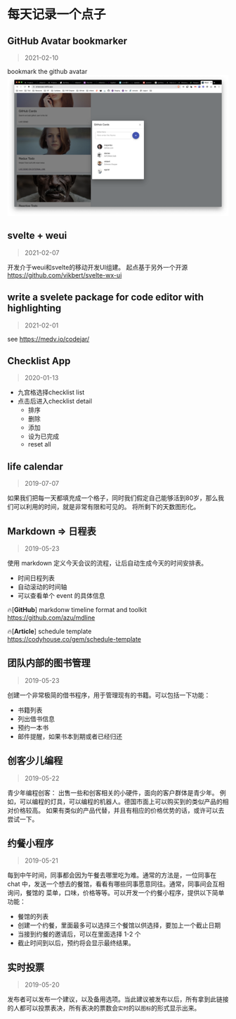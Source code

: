 # 每天记录一个点子

## GitHub Avatar bookmarker
> 2021-02-10

bookmark the github avatar
![](docs/github-card.png)


## svelte + weui
> 2021-02-07

开发介于weui和svelte的移动开发UI组建。 起点基于另外一个开源
<https://github.com/vikbert/svelte-wx-ui>

## write a svelete package for code editor with highlighting
> 2021-02-01

see 
https://medv.io/codejar/

## Checklist App
> 2020-01-13

- 九宫格选择checklist list
- 点击后进入checklist detail
  -  排序
  -  删除
  -  添加
  -  设为已完成
  -  reset all


##  life calendar
> 2019-07-07

如果我们把每一天都填充成一个格子，同时我们假定自己能够活到80岁，那么我们可以利用的时间，就是非常有限和可见的。
将所剩下的天数图形化。

## Markdown => 日程表
> 2019-05-23 

使用 markdown 定义今天会议的流程，让后自动生成今天的时间安排表。

- 时间日程列表
- 自动滚动的时间轴
- 可以查看单个 event 的具体信息

🔥[**GitHub**] markdonw timeline format and toolkit <br>
<https://github.com/azu/mdline>

🔥[**Article**] schedule template <br>
<https://codyhouse.co/gem/schedule-template>

##  团队内部的图书管理
> 2019-05-23

创建一个非常极简的借书程序，用于管理现有的书籍。可以包括一下功能：

- 书籍列表
- 列出借书信息
- 预约一本书
- 邮件提醒，如果书本到期或者已经归还

## 创客少儿编程
> 2019-05-22 

青少年编程创客： 出售一些和创客相关的小硬件，面向的客户群体是青少年。 例如，可以编程的灯具，可以编程的机器人。德国市面上可以购买到的类似产品的相对价格较高。
如果有类似的产品代替，并且有相应的价格优势的话，或许可以去尝试一下。

## 约餐小程序
> 2019-05-21 

每到中午时间，同事都会因为午餐去哪里吃为难。通常的方法是，一位同事在 chat 中，发送一个想去的餐馆，看看有哪些同事愿意同往。通常，同事间会互相询问，餐馆的
菜单，口味，价格等等。可以开发一个约餐小程序，提供以下简单功能：

- 餐馆的列表
- 创建一个约餐，里面最多可以选择三个餐馆以供选择，要加上一个截止日期
- 当接到约餐的邀请后，可以在里面选择 1-2 个
- 截止时间到以后，预约将会显示最终结果。

## 实时投票
> 2019-05-20

发布者可以发布一个建议，以及备用选项。当此建议被发布以后，所有拿到此链接的人都可以投票表决，所有表决的票数会`实时`的以`图标`的形式显示出来。
